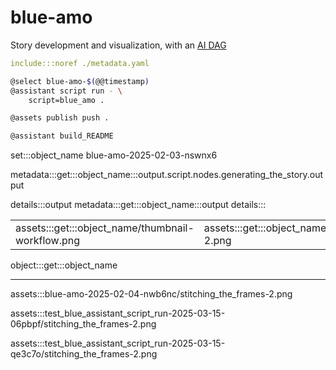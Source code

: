 # blue-amo

Story development and visualization, with an [AI DAG](./metadata.yaml)

```yaml
include:::noref ./metadata.yaml
```

```bash
@select blue-amo-$(@@timestamp)
@assistant script run - \
    script=blue_amo .

@assets publish push .

@assistant build_README
```

set:::object_name blue-amo-2025-02-03-nswnx6

metadata:::get:::object_name:::output.script.nodes.generating_the_story.output

details:::output
metadata:::get:::object_name:::output
details:::


| | |
|-|-|
| assets:::get:::object_name/thumbnail-workflow.png | assets:::get:::object_name/stitching_the_frames-2.png |

object:::get:::object_name

---

assets:::blue-amo-2025-02-04-nwb6nc/stitching_the_frames-2.png

assets:::test_blue_assistant_script_run-2025-03-15-06pbpf/stitching_the_frames-2.png

assets:::test_blue_assistant_script_run-2025-03-15-qe3c7o/stitching_the_frames-2.png